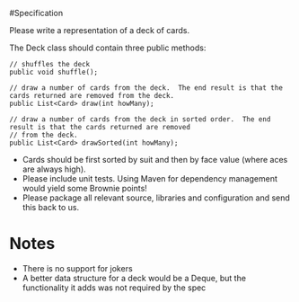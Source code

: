 #Specification

Please write a representation of a deck of cards.

The Deck class should contain three public methods:

    // shuffles the deck  
    public void shuffle();
    
    // draw a number of cards from the deck.  The end result is that the cards returned are removed from the deck.  
    public List<Card> draw(int howMany);
    
    // draw a number of cards from the deck in sorted order.  The end result is that the cards returned are removed 
    // from the deck.  
    public List<Card> drawSorted(int howMany);

* Cards should be first sorted by suit and then by face value (where aces are always high).
* Please include unit tests. Using Maven for dependency management would yield some Brownie points!
* Please package all relevant source, libraries and configuration and send this back to us.


# Notes

* There is no support for jokers
* A better data structure for a deck would be a Deque, but the functionality it adds was not required by the spec
